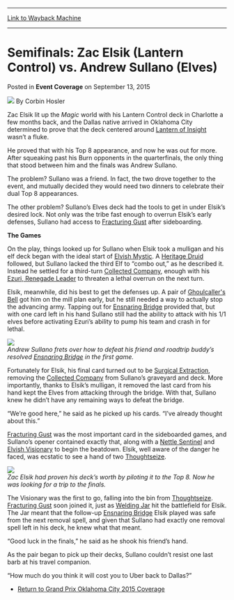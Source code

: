 
---
[Link to Wayback Machine](https://web.archive.org/web/20151218082747/http://magic.wizards.com/en/articles/archive/event-coverage/semifinals-zac-elsik-lantern-control-vs-andrew-sullano-elves-2015-09)

[_metadata_:author]:- "Corbin Hosler"
[_metadata_:description]:- "Zac Elsik lit up the Magic world with his Lantern Control deck in Charlotte a few months back, and the Dallas native arrived in Oklahoma City determined to prove that the deck centered around Lantern of Insight wasn’t a fluke."
[_metadata_:generator]:- "Drupal 7 (http://drupal.org)"
[_metadata_:node]:- "660671"
[_metadata_:publish_date]:- "2015-09-13"
[_metadata_:source]:- "div-main-content"
[_metadata_:title]:- "Semifinals: Zac Elsik (Lantern Control) vs. Andrew Sullano (Elves)"
[_metadata_:wayback_capture_timestamp]:- "2015-12-18 08:27:47"
[_metadata_:wayback_raw_url]:- "https://web.archive.org/web/20151218082747id_/http://magic.wizards.com/en/articles/archive/event-coverage/semifinals-zac-elsik-lantern-control-vs-andrew-sullano-elves-2015-09"
[_metadata_:wayback_url]:- "http://magic.wizards.com/en/articles/archive/event-coverage/semifinals-zac-elsik-lantern-control-vs-andrew-sullano-elves-2015-09"
---


Semifinals: Zac Elsik (Lantern Control) vs. Andrew Sullano (Elves)
==================================================================



 Posted in **Event Coverage**
 on September 13, 2015 






![](https://media.magic.wizards.com/styles/auth_small/public/images/person/hosler.jpg)
By Corbin Hosler











Zac Elsik lit up the *Magic* world with his Lantern Control deck in Charlotte a few months back, and the Dallas native arrived in Oklahoma City determined to prove that the deck centered around [Lantern of Insight](http://gatherer.wizards.com/Pages/Card/Details.aspx?name=Lantern+of+Insight) wasn’t a fluke.


He proved that with his Top 8 appearance, and now he was out for more. After squeaking past his Burn opponents in the quarterfinals, the only thing that stood between him and the finals was Andrew Sullano.


The problem? Sullano was a friend. In fact, the two drove together to the event, and mutually decided they would need two dinners to celebrate their dual Top 8 appearances.


The other problem? Sullano’s Elves deck had the tools to get in under Elsik’s desired lock. Not only was the tribe fast enough to overrun Elsik’s early defenses, Sullano had access to [Fracturing Gust](http://gatherer.wizards.com/Pages/Card/Details.aspx?name=Fracturing+Gust) after sideboarding.


**The Games**


On the play, things looked up for Sullano when Elsik took a mulligan and his elf deck began with the ideal start of [Elvish Mystic](http://gatherer.wizards.com/Pages/Card/Details.aspx?name=Elvish+Mystic). A [Heritage Druid](http://gatherer.wizards.com/Pages/Card/Details.aspx?name=Heritage+Druid) followed, but Sullano lacked the third Elf to “combo out,” as he described it. Instead he settled for a third-turn [Collected Company](http://gatherer.wizards.com/Pages/Card/Details.aspx?name=Collected+Company), enough with his [Ezuri, Renegade Leader](http://gatherer.wizards.com/Pages/Card/Details.aspx?name=Ezuri%2C+Renegade+Leader) to threaten a lethal overrun on the next turn.


Elsik, meanwhile, did his best to get the defenses up. A pair of [Ghoulcaller's Bell](http://gatherer.wizards.com/Pages/Card/Details.aspx?name=Ghoulcaller%27s+Bell) got him on the mill plan early, but he still needed a way to actually stop the advancing army. Tapping out for [Ensnaring Bridge](http://gatherer.wizards.com/Pages/Card/Details.aspx?name=Ensnaring+Bridge) provided that, but with one card left in his hand Sullano still had the ability to attack with his 1/1 elves before activating Ezuri’s ability to pump his team and crash in for lethal.


**![](https://media.wizards.com/2015/events/gpokc15/sf_GP_OKC_15_Sullano.jpg)**  
*Andrew Sullano frets over how to defeat his friend and roadtrip buddy’s resolved [Ensnaring Bridge](http://gatherer.wizards.com/Pages/Card/Details.aspx?name=Ensnaring+Bridge) in the first game.*


Fortunately for Elsik, his final card turned out to be [Surgical Extraction](http://gatherer.wizards.com/Pages/Card/Details.aspx?name=Surgical+Extraction), removing the [Collected Company](http://gatherer.wizards.com/Pages/Card/Details.aspx?name=Collected+Company) from Sullano’s graveyard and deck. More importantly, thanks to Elsik’s mulligan, it removed the last card from his hand kept the Elves from attacking through the bridge. With that, Sullano knew he didn’t have any remaining ways to defeat the bridge.


“We’re good here,” he said as he picked up his cards. “I’ve already thought about this.”


[Fracturing Gust](http://gatherer.wizards.com/Pages/Card/Details.aspx?name=Fracturing+Gust) was the most important card in the sideboarded games, and Sullano’s opener contained exactly that, along with a [Nettle Sentinel](http://gatherer.wizards.com/Pages/Card/Details.aspx?name=Nettle+Sentinel) and [Elvish Visionary](http://gatherer.wizards.com/Pages/Card/Details.aspx?name=Elvish+Visionary) to begin the beatdown. Elsik, well aware of the danger he faced, was ecstatic to see a hand of two [Thoughtseize](http://gatherer.wizards.com/Pages/Card/Details.aspx?name=Thoughtseize).


**![](https://media.wizards.com/2015/events/gpokc15/sf_GP_OKC_15_ElsikSemis.jpg)**  
*Zac Elsik had proven his deck’s worth by piloting it to the Top 8. Now he was looking for a trip to the finals.*


The Visionary was the first to go, falling into the bin from [Thoughtseize](http://gatherer.wizards.com/Pages/Card/Details.aspx?name=Thoughtseize). [Fracturing Gust](http://gatherer.wizards.com/Pages/Card/Details.aspx?name=Fracturing+Gust) soon joined it, just as [Welding Jar](http://gatherer.wizards.com/Pages/Card/Details.aspx?name=Welding+Jar) hit the battlefield for Elsik. The Jar meant that the follow-up [Ensnaring Bridge](http://gatherer.wizards.com/Pages/Card/Details.aspx?name=Ensnaring+Bridge) Elsik played was safe from the next removal spell, and given that Sullano had exactly one removal spell left in his deck, he knew what that meant.


“Good luck in the finals,” he said as he shook his friend’s hand.


As the pair began to pick up their decks, Sullano couldn’t resist one last barb at his travel companion.


“How much do you think it will cost you to Uber back to Dallas?”


* [Return to Grand Prix Oklahoma City 2015 Coverage](/node/659866)







